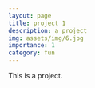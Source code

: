 ```yaml
---
layout: page
title: project 1
description: a project
img: assets/img/6.jpg
importance: 1
category: fun
---
```


This is a project.